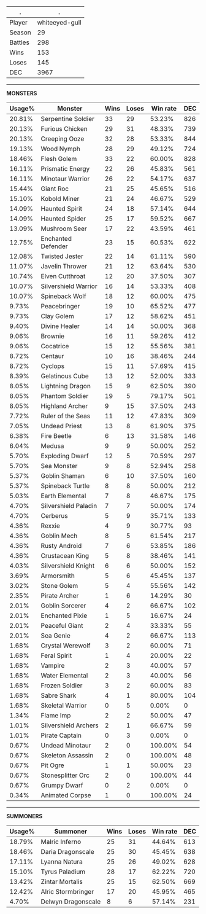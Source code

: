 .|.
|-|-
Player|whiteeyed-gull
Season|29
Battles|298
Wins|153
Loses|145
DEC|3967

---
**MONSTERS**

Usage%|Monster|Wins|Loses|Win rate|DEC|
-|-|-|-|-|-|
20.81%|Serpentine Soldier|33|29|53.23%|826|
20.13%|Furious Chicken|29|31|48.33%|739|
20.13%|Creeping Ooze|32|28|53.33%|844|
19.13%|Wood Nymph|28|29|49.12%|724|
18.46%|Flesh Golem|33|22|60.00%|828|
16.11%|Prismatic Energy|22|26|45.83%|561|
16.11%|Minotaur Warrior|26|22|54.17%|637|
15.44%|Giant Roc|21|25|45.65%|516|
15.10%|Kobold Miner|21|24|46.67%|529|
14.09%|Haunted Spirit|24|18|57.14%|644|
14.09%|Haunted Spider|25|17|59.52%|667|
13.09%|Mushroom Seer|17|22|43.59%|461|
12.75%|Enchanted Defender|23|15|60.53%|622|
12.08%|Twisted Jester|22|14|61.11%|590|
11.07%|Javelin Thrower|21|12|63.64%|530|
10.74%|Elven Cutthroat|12|20|37.50%|307|
10.07%|Silvershield Warrior|16|14|53.33%|408|
10.07%|Spineback Wolf|18|12|60.00%|475|
9.73%|Peacebringer|19|10|65.52%|477|
9.73%|Clay Golem|17|12|58.62%|451|
9.40%|Divine Healer|14|14|50.00%|368|
9.06%|Brownie|16|11|59.26%|412|
9.06%|Cocatrice|15|12|55.56%|381|
8.72%|Centaur|10|16|38.46%|244|
8.72%|Cyclops|15|11|57.69%|415|
8.39%|Gelatinous Cube|13|12|52.00%|333|
8.05%|Lightning Dragon|15|9|62.50%|390|
8.05%|Phantom Soldier|19|5|79.17%|501|
8.05%|Highland Archer|9|15|37.50%|243|
7.72%|Ruler of the Seas|11|12|47.83%|309|
7.05%|Undead Priest|13|8|61.90%|375|
6.38%|Fire Beetle|6|13|31.58%|146|
6.04%|Medusa|9|9|50.00%|252|
5.70%|Exploding Dwarf|12|5|70.59%|297|
5.70%|Sea Monster|9|8|52.94%|258|
5.37%|Goblin Shaman|6|10|37.50%|160|
5.37%|Spineback Turtle|8|8|50.00%|212|
5.03%|Earth Elemental|7|8|46.67%|175|
4.70%|Silvershield Paladin|7|7|50.00%|174|
4.70%|Cerberus|5|9|35.71%|133|
4.36%|Rexxie|4|9|30.77%|93|
4.36%|Goblin Mech|8|5|61.54%|217|
4.36%|Rusty Android|7|6|53.85%|186|
4.36%|Crustacean King|5|8|38.46%|141|
4.03%|Silvershield Knight|6|6|50.00%|152|
3.69%|Armorsmith|5|6|45.45%|137|
3.02%|Stone Golem|5|4|55.56%|142|
2.35%|Pirate Archer|1|6|14.29%|30|
2.01%|Goblin Sorcerer|4|2|66.67%|102|
2.01%|Enchanted Pixie|1|5|16.67%|24|
2.01%|Peaceful Giant|2|4|33.33%|55|
2.01%|Sea Genie|4|2|66.67%|113|
1.68%|Crystal Werewolf|3|2|60.00%|71|
1.68%|Feral Spirit|1|4|20.00%|22|
1.68%|Vampire|2|3|40.00%|57|
1.68%|Water Elemental|2|3|40.00%|56|
1.68%|Frozen Soldier|3|2|60.00%|83|
1.68%|Sabre Shark|4|1|80.00%|104|
1.68%|Skeletal Warrior|0|5|0.00%|0|
1.34%|Flame Imp|2|2|50.00%|47|
1.01%|Silvershield Archers|2|1|66.67%|59|
1.01%|Pirate Captain|0|3|0.00%|0|
0.67%|Undead Minotaur|2|0|100.00%|54|
0.67%|Skeleton Assassin|2|0|100.00%|48|
0.67%|Pit Ogre|1|1|50.00%|23|
0.67%|Stonesplitter Orc|2|0|100.00%|44|
0.67%|Grumpy Dwarf|0|2|0.00%|0|
0.34%|Animated Corpse|1|0|100.00%|24|

---
**SUMMONERS**

Usage%|Summoner|Wins|Loses|Win rate|DEC|
-|-|-|-|-|-|
18.79%|Malric Inferno|25|31|44.64%|613|
18.46%|Daria Dragonscale|25|30|45.45%|638|
17.11%|Lyanna Natura|25|26|49.02%|628|
15.10%|Tyrus Paladium|28|17|62.22%|720|
13.42%|Zintar Mortalis|25|15|62.50%|669|
12.42%|Alric Stormbringer|17|20|45.95%|465|
4.70%|Delwyn Dragonscale|8|6|57.14%|231|

